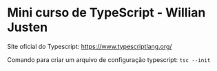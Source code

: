# Mini curso de TypeScript - Willian Justen

Site oficial do Typescript: https://www.typescriptlang.org/

Comando para criar um arquivo de configuração typescript: `tsc --init`
